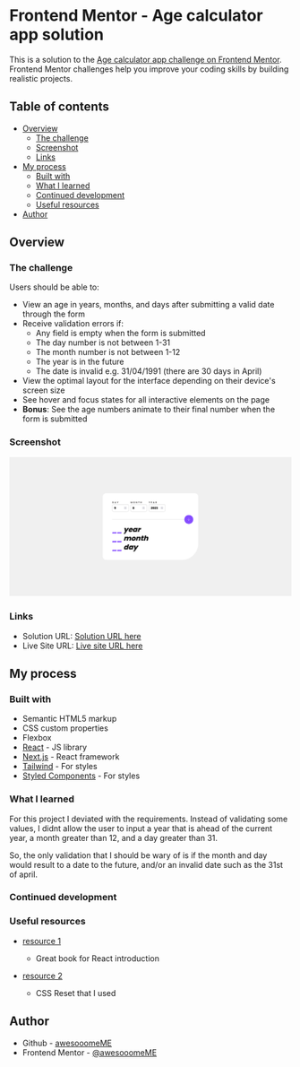 # Frontend Mentor - Age calculator app solution

This is a solution to the [Age calculator app challenge on Frontend Mentor](https://www.frontendmentor.io/challenges/age-calculator-app-dF9DFFpj-Q). Frontend Mentor challenges help you improve your coding skills by building realistic projects. 

## Table of contents

- [Overview](#overview)
  - [The challenge](#the-challenge)
  - [Screenshot](#screenshot)
  - [Links](#links)
- [My process](#my-process)
  - [Built with](#built-with)
  - [What I learned](#what-i-learned)
  - [Continued development](#continued-development)
  - [Useful resources](#useful-resources)
- [Author](#author)

## Overview

### The challenge

Users should be able to:

- View an age in years, months, and days after submitting a valid date through the form
- Receive validation errors if:
  - Any field is empty when the form is submitted
  - The day number is not between 1-31
  - The month number is not between 1-12
  - The year is in the future
  - The date is invalid e.g. 31/04/1991 (there are 30 days in April)
- View the optimal layout for the interface depending on their device's screen size
- See hover and focus states for all interactive elements on the page
- **Bonus**: See the age numbers animate to their final number when the form is submitted

### Screenshot

![Screenshot](screenshot.png)

### Links

- Solution URL: [Solution URL here](https://github.com/awesooomeME/age_calculator)
- Live Site URL: [Live site URL here](https://age-calculator-sable-zeta.vercel.app/)

## My process

### Built with

- Semantic HTML5 markup
- CSS custom properties
- Flexbox
- [React](https://reactjs.org/) - JS library
- [Next.js](https://nextjs.org/) - React framework
- [Tailwind](https://https://tailwindcss.com//) - For styles
- [Styled Components](https://styled-components.com/) - For styles

### What I learned

For this project I deviated with the requirements. Instead of validating some values, I didnt allow the user to input
a year that is ahead of the current year, a month greater than 12, and a day greater than 31.

So, the only validation that I should be wary of is if the month and day would result to a date to the future, and/or
an invalid date such as the 31st of april.

### Continued development

### Useful resources
- [resource 1](https://livebook.manning.com/book/next-js-in-action/welcome/v-2/) 
    - Great book for React introduction

- [resource 2](https://www.joshwcomeau.com/css/custom-css-reset/)
    - CSS Reset that I used

## Author

- Github - [awesooomeME](https://github.com/awesooomeME)
- Frontend Mentor - [@awesooomeME](https://www.frontendmentor.io/profile/awesooomeME)